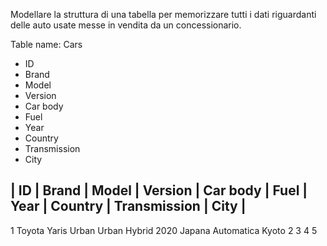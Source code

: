 Modellare la struttura di una tabella per memorizzare tutti i dati riguardanti delle auto usate messe in vendita da un concessionario.

Table name: Cars
- ID
- Brand
- Model
- Version
- Car body
- Fuel
- Year
- Country
- Transmission
- City

| ID | Brand | Model | Version | Car body | Fuel | Year | Country | Transmission | City |
------------------------------------------------------------------------------------------
1     Toyota  Yaris   Urban      Urban     Hybrid 2020   Japana     Automatica     Kyoto
2
3
4
5
